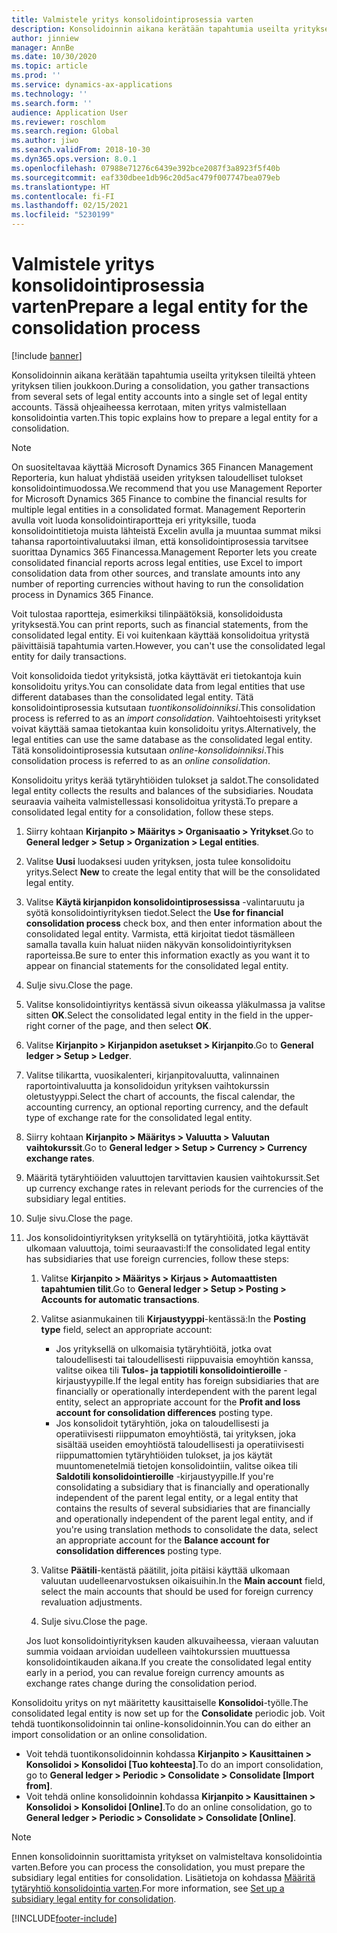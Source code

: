 ```yaml
---
title: Valmistele yritys konsolidointiprosessia varten
description: Konsolidoinnin aikana kerätään tapahtumia useilta yrityksen tileiltä yhteen yrityksen tilien joukkoon. Tässä ohjeaiheessa kerrotaan, miten yritys valmistellaan konsolidointia varten.
author: jinniew
manager: AnnBe
ms.date: 10/30/2020
ms.topic: article
ms.prod: ''
ms.service: dynamics-ax-applications
ms.technology: ''
ms.search.form: ''
audience: Application User
ms.reviewer: roschlom
ms.search.region: Global
ms.author: jiwo
ms.search.validFrom: 2018-10-30
ms.dyn365.ops.version: 8.0.1
ms.openlocfilehash: 07988e71276c6439e392bce2087f3a8923f5f40b
ms.sourcegitcommit: eaf330dbee1db96c20d5ac479f007747bea079eb
ms.translationtype: HT
ms.contentlocale: fi-FI
ms.lasthandoff: 02/15/2021
ms.locfileid: "5230199"
---
```

# <a name="prepare-a-legal-entity-for-the-consolidation-process"></a><span data-ttu-id="3610f-104">Valmistele yritys konsolidointiprosessia varten</span><span class="sxs-lookup"><span data-stu-id="3610f-104">Prepare a legal entity for the consolidation process</span></span>

[!include [banner](../includes/banner.md)]

<span data-ttu-id="3610f-105">Konsolidoinnin aikana kerätään tapahtumia useilta yrityksen tileiltä yhteen yrityksen tilien joukkoon.</span><span class="sxs-lookup"><span data-stu-id="3610f-105">During a consolidation, you gather transactions from several sets of legal entity accounts into a single set of legal entity accounts.</span></span> <span data-ttu-id="3610f-106">Tässä ohjeaiheessa kerrotaan, miten yritys valmistellaan konsolidointia varten.</span><span class="sxs-lookup"><span data-stu-id="3610f-106">This topic explains how to prepare a legal entity for a consolidation.</span></span>

> [!NOTE]
> <span data-ttu-id="3610f-107">On suositeltavaa käyttää Microsoft Dynamics 365 Financen Management Reporteria, kun haluat yhdistää useiden yrityksen taloudelliset tulokset konsolidointimuodossa.</span><span class="sxs-lookup"><span data-stu-id="3610f-107">We recommend that you use Management Reporter for Microsoft Dynamics 365 Finance to combine the financial results for multiple legal entities in a consolidated format.</span></span> <span data-ttu-id="3610f-108">Management Reporterin avulla voit luoda konsolidointiraportteja eri yrityksille, tuoda konsolidointitietoja muista lähteistä Excelin avulla ja muuntaa summat miksi tahansa raportointivaluutaksi ilman, että konsolidointiprosessia tarvitsee suorittaa Dynamics 365 Financessa.</span><span class="sxs-lookup"><span data-stu-id="3610f-108">Management Reporter lets you create consolidated financial reports across legal entities, use Excel to import consolidation data from other sources, and translate amounts into any number of reporting currencies without having to run the consolidation process in Dynamics 365 Finance.</span></span>

<span data-ttu-id="3610f-109">Voit tulostaa raportteja, esimerkiksi tilinpäätöksiä, konsolidoidusta yrityksestä.</span><span class="sxs-lookup"><span data-stu-id="3610f-109">You can print reports, such as financial statements, from the consolidated legal entity.</span></span> <span data-ttu-id="3610f-110">Ei voi kuitenkaan käyttää konsolidoitua yritystä päivittäisiä tapahtumia varten.</span><span class="sxs-lookup"><span data-stu-id="3610f-110">However, you can't use the consolidated legal entity for daily transactions.</span></span>

<span data-ttu-id="3610f-111">Voit konsolidoida tiedot yrityksistä, jotka käyttävät eri tietokantoja kuin konsolidoitu yritys.</span><span class="sxs-lookup"><span data-stu-id="3610f-111">You can consolidate data from legal entities that use different databases than the consolidated legal entity.</span></span> <span data-ttu-id="3610f-112">Tätä konsolidointiprosessia kutsutaan *tuontikonsolidoinniksi*.</span><span class="sxs-lookup"><span data-stu-id="3610f-112">This consolidation process is referred to as an *import consolidation*.</span></span> <span data-ttu-id="3610f-113">Vaihtoehtoisesti yritykset voivat käyttää samaa tietokantaa kuin konsolidoitu yritys.</span><span class="sxs-lookup"><span data-stu-id="3610f-113">Alternatively, the legal entities can use the same database as the consolidated legal entity.</span></span> <span data-ttu-id="3610f-114">Tätä konsolidointiprosessia kutsutaan *online-konsolidoinniksi*.</span><span class="sxs-lookup"><span data-stu-id="3610f-114">This consolidation process is referred to as an *online consolidation*.</span></span>

<span data-ttu-id="3610f-115">Konsolidoitu yritys kerää tytäryhtiöiden tulokset ja saldot.</span><span class="sxs-lookup"><span data-stu-id="3610f-115">The consolidated legal entity collects the results and balances of the subsidiaries.</span></span> <span data-ttu-id="3610f-116">Noudata seuraavia vaiheita valmistellessasi konsolidoitua yritystä.</span><span class="sxs-lookup"><span data-stu-id="3610f-116">To prepare a consolidated legal entity for a consolidation, follow these steps.</span></span>

1. <span data-ttu-id="3610f-117">Siirry kohtaan **Kirjanpito \> Määritys \> Organisaatio \> Yritykset**.</span><span class="sxs-lookup"><span data-stu-id="3610f-117">Go to **General ledger \> Setup \> Organization \> Legal entities**.</span></span>
2. <span data-ttu-id="3610f-118">Valitse **Uusi** luodaksesi uuden yrityksen, josta tulee konsolidoitu yritys.</span><span class="sxs-lookup"><span data-stu-id="3610f-118">Select **New** to create the legal entity that will be the consolidated legal entity.</span></span>
3. <span data-ttu-id="3610f-119">Valitse **Käytä kirjanpidon konsolidointiprosessissa** -valintaruutu ja syötä konsolidointiyrityksen tiedot.</span><span class="sxs-lookup"><span data-stu-id="3610f-119">Select the **Use for financial consolidation process** check box, and then enter information about the consolidated legal entity.</span></span> <span data-ttu-id="3610f-120">Varmista, että kirjoitat tiedot täsmälleen samalla tavalla kuin haluat niiden näkyvän konsolidointiyrityksen raporteissa.</span><span class="sxs-lookup"><span data-stu-id="3610f-120">Be sure to enter this information exactly as you want it to appear on financial statements for the consolidated legal entity.</span></span>
4. <span data-ttu-id="3610f-121">Sulje sivu.</span><span class="sxs-lookup"><span data-stu-id="3610f-121">Close the page.</span></span>
5. <span data-ttu-id="3610f-122">Valitse konsolidointiyritys kentässä sivun oikeassa yläkulmassa ja valitse sitten **OK**.</span><span class="sxs-lookup"><span data-stu-id="3610f-122">Select the consolidated legal entity in the field in the upper-right corner of the page, and then select **OK**.</span></span>
6. <span data-ttu-id="3610f-123">Valitse **Kirjanpito \> Kirjanpidon asetukset \> Kirjanpito**.</span><span class="sxs-lookup"><span data-stu-id="3610f-123">Go to **General ledger \> Setup \> Ledger**.</span></span>
7. <span data-ttu-id="3610f-124">Valitse tilikartta, vuosikalenteri, kirjanpitovaluutta, valinnainen raportointivaluutta ja konsolidoidun yrityksen vaihtokurssin oletustyyppi.</span><span class="sxs-lookup"><span data-stu-id="3610f-124">Select the chart of accounts, the fiscal calendar, the accounting currency, an optional reporting currency, and the default type of exchange rate for the consolidated legal entity.</span></span> 
8. <span data-ttu-id="3610f-125">Siirry kohtaan **Kirjanpito \> Määritys \> Valuutta \> Valuutan vaihtokurssit**.</span><span class="sxs-lookup"><span data-stu-id="3610f-125">Go to **General ledger \> Setup \> Currency \> Currency exchange rates**.</span></span>
9. <span data-ttu-id="3610f-126">Määritä tytäryhtiöiden valuuttojen tarvittavien kausien vaihtokurssit.</span><span class="sxs-lookup"><span data-stu-id="3610f-126">Set up currency exchange rates in relevant periods for the currencies of the subsidiary legal entities.</span></span>
10. <span data-ttu-id="3610f-127">Sulje sivu.</span><span class="sxs-lookup"><span data-stu-id="3610f-127">Close the page.</span></span>
11. <span data-ttu-id="3610f-128">Jos konsolidointiyrityksen yrityksellä on tytäryhtiöitä, jotka käyttävät ulkomaan valuuttoja, toimi seuraavasti:</span><span class="sxs-lookup"><span data-stu-id="3610f-128">If the consolidated legal entity has subsidiaries that use foreign currencies, follow these steps:</span></span>

    1. <span data-ttu-id="3610f-129">Valitse **Kirjanpito \> Määritys \> Kirjaus \> Automaattisten tapahtumien tilit**.</span><span class="sxs-lookup"><span data-stu-id="3610f-129">Go to **General ledger \> Setup \> Posting \> Accounts for automatic transactions**.</span></span>
    2. <span data-ttu-id="3610f-130">Valitse asianmukainen tili **Kirjaustyyppi**-kentässä:</span><span class="sxs-lookup"><span data-stu-id="3610f-130">In the **Posting type** field, select an appropriate account:</span></span>

        - <span data-ttu-id="3610f-131">Jos yrityksellä on ulkomaisia tytäryhtiöitä, jotka ovat taloudellisesti tai taloudellisesti riippuvaisia emoyhtiön kanssa, valitse oikea tili **Tulos- ja tappiotili konsolidointieroille** -kirjaustyypille.</span><span class="sxs-lookup"><span data-stu-id="3610f-131">If the legal entity has foreign subsidiaries that are financially or operationally interdependent with the parent legal entity, select an appropriate account for the **Profit and loss account for consolidation differences** posting type.</span></span>
        - <span data-ttu-id="3610f-132">Jos konsolidoit tytäryhtiön, joka on taloudellisesti ja operatiivisesti riippumaton emoyhtiöstä, tai yrityksen, joka sisältää useiden emoyhtiöstä taloudellisesti ja operatiivisesti riippumattomien tytäryhtiöiden tulokset, ja jos käytät muuntomenetelmiä tietojen konsolidointiin, valitse oikea tili **Saldotili konsolidointieroille** -kirjaustyypille.</span><span class="sxs-lookup"><span data-stu-id="3610f-132">If you're consolidating a subsidiary that is financially and operationally independent of the parent legal entity, or a legal entity that contains the results of several subsidiaries that are financially and operationally independent of the parent legal entity, and if you're using translation methods to consolidate the data, select an appropriate account for the **Balance account for consolidation differences** posting type.</span></span>

    3. <span data-ttu-id="3610f-133">Valitse **Päätili**-kentästä päätilit, joita pitäisi käyttää ulkomaan valuutan uudelleenarvostuksen oikaisuihin.</span><span class="sxs-lookup"><span data-stu-id="3610f-133">In the **Main account** field, select the main accounts that should be used for foreign currency revaluation adjustments.</span></span>
    4. <span data-ttu-id="3610f-134">Sulje sivu.</span><span class="sxs-lookup"><span data-stu-id="3610f-134">Close the page.</span></span>

    <span data-ttu-id="3610f-135">Jos luot konsolidointiyrityksen kauden alkuvaiheessa, vieraan valuutan summia voidaan arvioidan uudelleen vaihtokurssien muuttuessa konsolidointikauden aikana.</span><span class="sxs-lookup"><span data-stu-id="3610f-135">If you create the consolidated legal entity early in a period, you can revalue foreign currency amounts as exchange rates change during the consolidation period.</span></span>

<span data-ttu-id="3610f-136">Konsolidoitu yritys on nyt määritetty kausittaiselle **Konsolidoi**-työlle.</span><span class="sxs-lookup"><span data-stu-id="3610f-136">The consolidated legal entity is now set up for the **Consolidate** periodic job.</span></span> <span data-ttu-id="3610f-137">Voit tehdä tuontikonsolidoinnin tai online-konsolidoinnin.</span><span class="sxs-lookup"><span data-stu-id="3610f-137">You can do either an import consolidation or an online consolidation.</span></span>

- <span data-ttu-id="3610f-138">Voit tehdä tuontikonsolidoinnin kohdassa **Kirjanpito \> Kausittainen \> Konsolidoi \> Konsolidoi \[Tuo kohteesta\]**.</span><span class="sxs-lookup"><span data-stu-id="3610f-138">To do an import consolidation, go to **General ledger \> Periodic \> Consolidate \> Consolidate \[Import from\]**.</span></span>
- <span data-ttu-id="3610f-139">Voit tehdä online konsolidoinnin kohdassa **Kirjanpito \> Kausittainen \> Konsolidoi \> Konsolidoi \[Online\]**.</span><span class="sxs-lookup"><span data-stu-id="3610f-139">To do an online consolidation, go to **General ledger \> Periodic \> Consolidate \> Consolidate \[Online\]**.</span></span>

> [!NOTE]
> <span data-ttu-id="3610f-140">Ennen konsolidoinnin suorittamista yritykset on valmisteltava konsolidointia varten.</span><span class="sxs-lookup"><span data-stu-id="3610f-140">Before you can process the consolidation, you must prepare the subsidiary legal entities for consolidation.</span></span> <span data-ttu-id="3610f-141">Lisätietoja on kohdassa [Määritä tytäryhtiö konsolidointia varten](set-up-subsidiary-company-for-consolidation.md).</span><span class="sxs-lookup"><span data-stu-id="3610f-141">For more information, see [Set up a subsidiary legal entity for consolidation](set-up-subsidiary-company-for-consolidation.md).</span></span>


[!INCLUDE[footer-include](../../includes/footer-banner.md)]